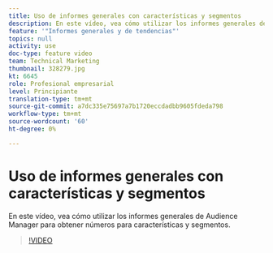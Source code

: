 ```yaml
---
title: Uso de informes generales con características y segmentos
description: En este vídeo, vea cómo utilizar los informes generales de Audience Manager para obtener números para características y segmentos.
feature: '"Informes generales y de tendencias"'
topics: null
activity: use
doc-type: feature video
team: Technical Marketing
thumbnail: 328279.jpg
kt: 6645
role: Profesional empresarial
level: Principiante
translation-type: tm+mt
source-git-commit: a7dc335e75697a7b1720eccdadbb9605fdeda798
workflow-type: tm+mt
source-wordcount: '60'
ht-degree: 0%

---
```



# Uso de informes generales con características y segmentos

En este vídeo, vea cómo utilizar los informes generales de Audience Manager para obtener números para características y segmentos.

>[!VIDEO](https://video.tv.adobe.com/v/328279/?quality=12&learn=on)
